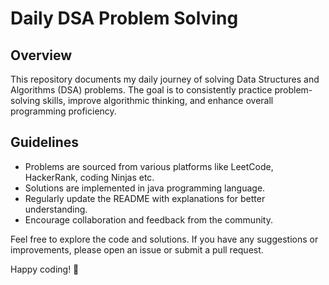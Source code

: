 # Daily DSA Problem Solving

## Overview
This repository documents my daily journey of solving Data Structures and Algorithms (DSA) problems. The goal is to consistently practice problem-solving skills, improve algorithmic thinking, and enhance overall programming proficiency.

## Guidelines
- Problems are sourced from various platforms like LeetCode, HackerRank, coding Ninjas etc.
- Solutions are implemented in java programming language.
- Regularly update the README with explanations for better understanding.
- Encourage collaboration and feedback from the community.

Feel free to explore the code and solutions. If you have any suggestions or improvements, please open an issue or submit a pull request.

Happy coding! 🚀
